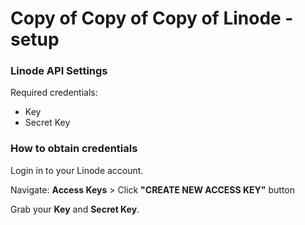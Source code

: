 # Copy of Copy of Copy of Linode - setup

### Linode API Settings

Required credentials:

* Key
* Secret Key



### How to obtain credentials

Login in to your Linode account.



Navigate: **Access Keys** > Click **"CREATE NEW ACCESS KEY"** button



Grab your **Key** and **Secret Key**.
